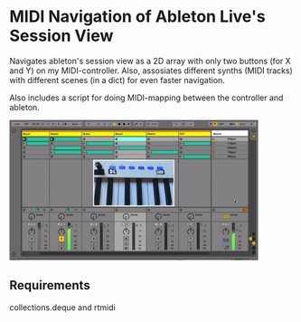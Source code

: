 # MIDI Navigation of Ableton Live's Session View
Navigates ableton's session view as a 2D array with only two buttons (for X and Y) on my MIDI-controller. Also, assosiates different synths (MIDI tracks) with different scenes (in a dict) for even faster navigation.

Also includes a script for doing MIDI-mapping between the controller and ableton. 

<p align="left">
 <img src="fig.gif" width=440>
</p>

## Requirements
collections.deque and rtmidi 
